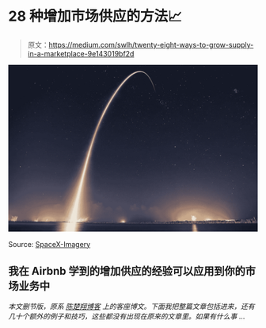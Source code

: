 # 28 种增加市场供应的方法📈

> 原文：<https://medium.com/swlh/twenty-eight-ways-to-grow-supply-in-a-marketplace-9e143019bf2d>

![](img/f0e610b61c833f50b67445c7ad80c540.png)

Source: [SpaceX-Imagery](https://pixabay.com/users/SpaceX-Imagery-885857/?utm_source=link-attribution&utm_medium=referral&utm_campaign=image&utm_content=693215)

## 我在 Airbnb 学到的增加供应的经验可以应用到你的市场业务中

*本文删节版，原系* [*陈楚翔博客*](https://andrewchen.co/grow-marketplace-supply/) *上的客座博文。下面我把整篇文章包括进来，还有几十个额外的例子和技巧，这些都没有出现在原来的文章里。如果有什么事* …